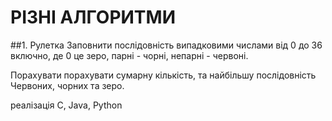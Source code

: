 РІЗНІ АЛГОРИТМИ
===============
##1. Рулетка
Заповнити послідовність випадковими числами від 0 до 36 включно, де 0 це зеро, парні - чорні, непарні - червоні.

Порахувати порахувати сумарну кількість, та найбільшу послідовність Червоних, чорних та зеро.

реалізація C, Java, Python
	
